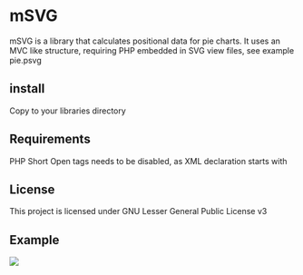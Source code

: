 mSVG
====
mSVG is a library that calculates positional data for pie charts. It uses an MVC like structure, requiring PHP embedded in SVG view files, see example pie.psvg

install
-------
Copy to your libraries directory

Requirements
------------
PHP Short Open tags needs to be disabled, as XML declaration starts with <? ?>

License
-------
This project is licensed under GNU Lesser General Public License v3

Example
-------

<img src='http://grittytech.co.uk/projects/mSVG/index.php' />